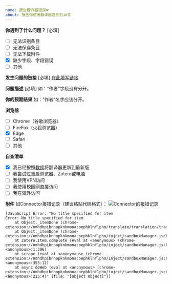 ```yaml
---
name: 报告翻译器错误❌
about: 报告你使用翻译器遇到的异常
---
```


**你遇到了什么问题？** [必填]
- [ ] 无法识别条目
- [ ] 无法保存条目
- [ ] 无法下载附件
- [x] 缺少字段、字段错误
- [ ] 其他

**发生问题的链接** [必填]
[在此填写链接](https://www.cnki.net/)

**问题描述** [必填]
如：“作者”字段没有分开。

**你的预期结果**
如：“作者”名字应该分开。

**浏览器**

- [ ] Chrome（谷歌浏览器）
- [ ] FireFox（火狐浏览器）
- [x] Edge
- [ ] Safari
- [ ] 其他

**自查清单**
- [x] 我已经按照[教程](https://zotero-chinese.com/user-guide/faqs/update-translators.html)将翻译器更新到最新版
- [ ] 我尝试过重启浏览器、Zotero或电脑
- [ ] 我使用VPN访问
- [ ] 我使用校园网直接访问
- [ ] 我在海外访问

**附件**
如Connector报错记录（建议粘贴代码格式）：
![Connector的报错记录](https://picss.sunbangyan.cn/2023/12/05/428125effd2c72d84f558329b4dbcc36.jpeg)

```shell
[JavaScript Error: "No title specified for item
Error: No title specified for item
    at Object._itemDone (chrome-extension://nmhdhpibnnopknkmonacoephklnflpho/translate/translation/translate.js:609:32)
    at Object._itemDone (chrome-extension://nmhdhpibnnopknkmonacoephklnflpho/inject/sandboxManager.js:89:17)
    at Zotero.Item.complete (eval at <anonymous> (chrome-extension://nmhdhpibnnopknkmonacoephklnflpho/inject/sandboxManager.js:63:4), <anonymous>:1:306)
    at scrape (eval at <anonymous> (chrome-extension://nmhdhpibnnopknkmonacoephklnflpho/inject/sandboxManager.js:63:4), <anonymous>:353:12)
    at async doWeb (eval at <anonymous> (chrome-extension://nmhdhpibnnopknkmonacoephklnflpho/inject/sandboxManager.js:63:4), <anonymous>:215:4)" {file: "[object Object]"}]
```
